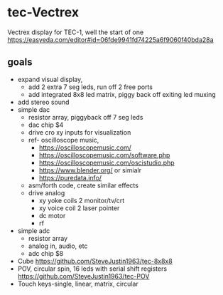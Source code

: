 # tec-Vectrex
Vectrex display for TEC-1, well the start of one
https://easyeda.com/editor#id=06fde9941fd74225a6f9060f40bda28a


## goals
* expand visual display, 
  * add 2 extra 7 seg leds, run off 2 free ports
  * add integrated 8x8 led matrix, piggy back off exiting led muxing
* add stereo sound
* simple dac 
  * resistor array, piggyback off 7 seg leds
  * dac chip $4
  * drive cro xy inputs for visualization
  * ref- oscilloscope music, 
    * https://oscilloscopemusic.com/
    * https://oscilloscopemusic.com/software.php
    * https://oscilloscopemusic.com/oscistudio.php
    * https://www.blender.org/ or simialr
    * https://puredata.info/
  * asm/forth code, create similar effects
  * drive analog
    * xy yoke coils 2 monitor/tv/crt  
    * xy voice coil 2 laser pointer
    * dc motor
    * rf
* simple adc 
  * resistor array
  * analog in, audio, etc
  * adc chip $8
* Cube https://github.com/SteveJustin1963/tec-8x8x8
* POV, circular spin, 16 leds with serial shift registers https://github.com/SteveJustin1963/tec-POV
* Touch keys-single, linear, matrix, circular 
